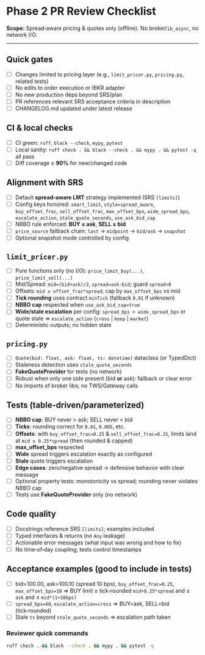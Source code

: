# Phase 2 PR Review Checklist

**Scope:** Spread‑aware pricing & quotes only (offline). No broker/`ib_async`, no network I/O.

---

## Quick gates
- [ ] Changes limited to pricing layer (e.g., `limit_pricer.py`, `pricing.py`, related tests)
- [ ] No edits to order execution or IBKR adapter
- [ ] No new production deps beyond SRS/plan
- [ ] PR references relevant SRS acceptance criteria in description
- [ ] CHANGELOG.md updated under latest release

## CI & local checks
- [ ] CI green: `ruff`, `black --check`, `mypy`, `pytest`
- [ ] Local sanity: `ruff check . && black --check . && mypy . && pytest -q` all pass
- [ ] Diff coverage ≥ **90%** for new/changed code

## Alignment with SRS
- [ ] Default **spread‑aware LMT** strategy implemented (SRS `[limits]`)
- [ ] Config keys honored: `smart_limit`, `style=spread_aware`, `buy_offset_frac`, `sell_offset_frac`, `max_offset_bps`, `wide_spread_bps`, `escalate_action`, `stale_quote_seconds`, `use_ask_bid_cap`
- [ ] NBBO rule enforced: **BUY ≤ ask**, **SELL ≥ bid**
- [ ] `price_source` fallback chain: `last` → `midpoint` → `bid/ask` → `snapshot`
- [ ] Optional snapshot mode controlled by config

## `limit_pricer.py`
- [ ] Pure functions only (no I/O): `price_limit_buy(...)`, `price_limit_sell(...)`
- [ ] Mid/Spread: `mid=(bid+ask)/2`, `spread=ask-bid`; guard `spread>0`
- [ ] Offsets: `mid ± offset_frac*spread`; cap by `max_offset_bps` vs mid
- [ ] **Tick rounding** uses contract `minTick` (fallback `0.01` if unknown)
- [ ] **NBBO cap** respected when `use_ask_bid_cap=true`
- [ ] **Wide/stale escalation** per config:      `spread_bps > wide_spread_bps` or quote stale ⇒ `escalate_action` (`cross` | `keep` | `market`)
- [ ] Deterministic outputs; no hidden state

## `pricing.py`
- [ ] `Quote(bid: float, ask: float, ts: datetime)` dataclass (or TypedDict)
- [ ] Staleness detection uses `stale_quote_seconds`
- [ ] **FakeQuoteProvider** for tests (no network)
- [ ] Robust when only one side present (bid **or** ask): fallback or clear error
- [ ] No imports of broker libs; no TWS/Gateway calls

## Tests (table‑driven/parameterized)
- [ ] **NBBO cap**: BUY never > ask; SELL never < bid
- [ ] **Ticks**: rounding correct for `0.01`, `0.005`, etc.
- [ ] **Offsets**: with `buy_offset_frac=0.25` & `sell_offset_frac=0.25`, limits land at `mid ± 0.25*spread` (then rounded & capped)
- [ ] **max_offset_bps** respected
- [ ] **Wide** spread triggers escalation exactly as configured
- [ ] **Stale** quote triggers escalation
- [ ] **Edge cases**: zero/negative spread → defensive behavior with clear message
- [ ] Optional property tests:      monotonicity vs spread; rounding never violates NBBO cap
- [ ] Tests use **FakeQuoteProvider** only (no network)

## Code quality
- [ ] Docstrings reference SRS `[limits]`; examples included
- [ ] Typed interfaces & returns (no `Any` leakage)
- [ ] Actionable error messages (what input was wrong and how to fix)
- [ ] No time‑of‑day coupling; tests control timestamps

## Acceptance examples (good to include in tests)
- [ ] bid=100.00, ask=100.10 (spread 10 bps), `buy_offset_frac=0.25`, `max_offset_bps=10` ⇒ BUY limit ≥ tick‑rounded `mid+0.25*spread` and ≤ `ask` and ≤ `mid*(1+10bps)`
- [ ] `spread_bps=60`, `escalate_action=cross` ⇒ BUY=ask, SELL=bid (tick‑rounded)
- [ ] Stale `ts` beyond `stale_quote_seconds` ⇒ escalation path taken

### Reviewer quick commands
```bash
ruff check . && black --check . && mypy . && pytest -q
```
